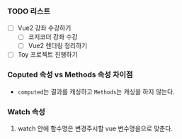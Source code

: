 ### TODO 리스트

- [ ] Vue2 강좌 수강하기
  - [ ] 코지코더 강좌 수강
  - [ ] Vue2 렌더링 정리하기
- [ ] Toy 프로젝트 진행하기

### Coputed 속성 vs Methods 속성 차이점

- `computed`는 결과를 캐싱하고 `Methods`는 캐싱을 하지 않는다.

### Watch 속성 

1. watch 안에 함수명은 변경주시할 vue 변수명을으로 맞춘다.